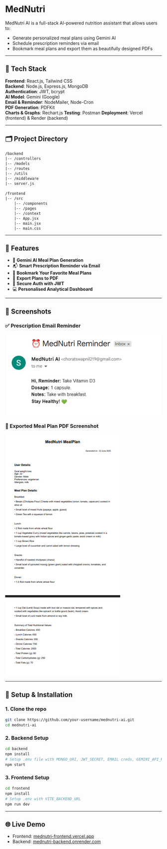 # MedNutri

MedNutri AI is a full-stack AI-powered nutrition assistant that allows users to:
- Generate personalized meal plans using Gemini AI
- Schedule prescription reminders via email
- Bookmark meal plans and export them as beautifully designed PDFs

---

## 🧱 Tech Stack

**Frontend**: React.js, Tailwind CSS  
**Backend**: Node.js, Express.js, MongoDB  
**Authentication**: JWT, bcrypt  
**AI Model**: Gemini (Google)  
**Email & Reminder**: NodeMailer, Node-Cron  
**PDF Generation**: PDFKit   
**Charts & Graphs**: Rechart.js
**Testing**: Postman
**Deployment**: Vercel (frontend) & Render (backend)  

---

## 🗂️ Project Directory

```
/backend
|-- /controllers
|-- /models
|-- /routes
|-- /utils
|-- /middleware
|-- server.js

/frontend
|-- /src
    |-- /components
    |-- /pages
    |-- /context
    |-- App.jsx
    |-- main.jsx
    |-- main.css
```

---

## 🚀 Features

- 🧠 **Gemini AI Meal Plan Generation**
- 📬 **Smart Prescription Reminder via Email**
- 🔖 **Bookmark Your Favorite Meal Plans**
- 🧾 **Export Plans to PDF**
- 🔐 **Secure Auth with JWT**
- 💻 **Personalised Analytical Dashboard**

---

## 📸 Screenshots

### ✅ Prescription Email Reminder
![Prescription Email](/frontend/public/prescription%20reminder.png)
### 📝 Exported Meal Plan PDF Screenshot
![PDF Export](./frontend/public/pdf%20ss.png)

---

## 🔧 Setup & Installation

### 1. Clone the repo
```bash
git clone https://github.com/your-username/mednutri-ai.git
cd mednutri-ai
```

### 2. Backend Setup
```bash
cd backend
npm install
# Setup .env file with MONGO_URI, JWT_SECRET, EMAIL creds, GEMINI_API_KEY
npm start
```

### 3. Frontend Setup
```bash
cd frontend
npm install
# Setup .env with VITE_BACKEND_URL
npm run dev
```

---

## 🌐 Live Demo

- Frontend: [mednutri-frontend.vercel.app](https://mednutri-frontend.vercel.app)
- Backend: [mednutri-backend.onrender.com](https://mednutri-backend.onrender.com)

